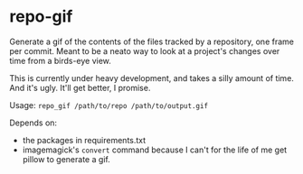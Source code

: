 # repo-gif

Generate a gif of the contents of the files tracked by a repository,
one frame per commit. Meant to be a neato way to look at a project's
changes over time from a birds-eye view.

This is currently under heavy development, and takes a silly amount of
time. And it's ugly. It'll get better, I promise.

Usage: `repo_gif /path/to/repo /path/to/output.gif`

Depends on:
  + the packages in requirements.txt
  + imagemagick's `convert` command because I can't for the life of me
    get pillow to generate a gif.
